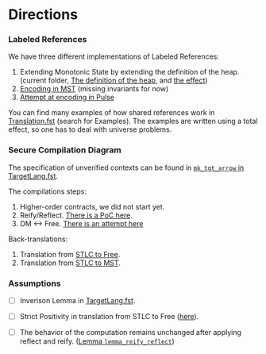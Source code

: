 # Directions

### Labeled References

We have three different implementations of Labeled References:
1. Extending Monotonic State by extending the definition of the heap. (current folder, [The definition of the heap](./Labeled.Monotonic.Heap.fsti), and [the effect](./Labeled.MST.fst))
2. [Encoding in MST](./experiments/LabelsInST.fst) (missing invariants for now)
3. [Attempt at encoding in Pulse](./experiments/shared_in_pulse/SharedInPulse.fst)

You can find many examples of how shared references work in [Translation.fst](./Translation.fst) (search for Examples).
The examples are written using a total effect, so one has to deal with universe problems.

### Secure Compilation Diagram

The specification of unverified contexts can be found in [`mk_tgt_arrow` in TargetLang.fst](./TargetLang.fst).

The compilations steps:
1. Higher-order contracts, we did not start yet.
2. Reify/Reflect. [There is a PoC here](./experiments/mst_reifyreflect/MSTReifyReflect.fst).
3. DM <-> Free. [There is an attempt here](./experiments/mst_handleaway/FreeParam.fst)

Back-translations:
1. Translation from [STLC to Free](./Translation2.fst).
2. Translation from [STLC to MST](./Translation.fst).

### Assumptions

- [ ] Inverison Lemma in [TargetLang.fst](./TargetLang.fst).
- [ ] Strict Positivity in translation from STLC to Free ([here](./Translation2.fst)). 
- [ ] The behavior of the computation remains unchanged after applying reflect and reify. ([Lemma `lemma_reify_reflect`](./experiments/mst_reifyreflect/MSTReifyReflect.fst))


